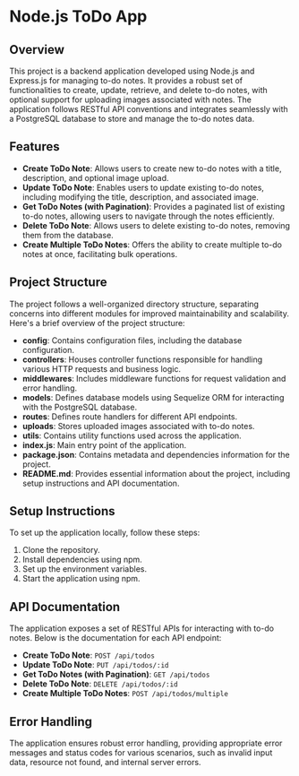 # Node.js ToDo App

## Overview
This project is a backend application developed using Node.js and Express.js for managing to-do notes. It provides a robust set of functionalities to create, update, retrieve, and delete to-do notes, with optional support for uploading images associated with notes. The application follows RESTful API conventions and integrates seamlessly with a PostgreSQL database to store and manage the to-do notes data.

## Features
- **Create ToDo Note**: Allows users to create new to-do notes with a title, description, and optional image upload.
- **Update ToDo Note**: Enables users to update existing to-do notes, including modifying the title, description, and associated image.
- **Get ToDo Notes (with Pagination)**: Provides a paginated list of existing to-do notes, allowing users to navigate through the notes efficiently.
- **Delete ToDo Note**: Allows users to delete existing to-do notes, removing them from the database.
- **Create Multiple ToDo Notes**: Offers the ability to create multiple to-do notes at once, facilitating bulk operations.

## Project Structure
The project follows a well-organized directory structure, separating concerns into different modules for improved maintainability and scalability. Here's a brief overview of the project structure:
- **config**: Contains configuration files, including the database configuration.
- **controllers**: Houses controller functions responsible for handling various HTTP requests and business logic.
- **middlewares**: Includes middleware functions for request validation and error handling.
- **models**: Defines database models using Sequelize ORM for interacting with the PostgreSQL database.
- **routes**: Defines route handlers for different API endpoints.
- **uploads**: Stores uploaded images associated with to-do notes.
- **utils**: Contains utility functions used across the application.
- **index.js**: Main entry point of the application.
- **package.json**: Contains metadata and dependencies information for the project.
- **README.md**: Provides essential information about the project, including setup instructions and API documentation.

## Setup Instructions
To set up the application locally, follow these steps:
1. Clone the repository.
2. Install dependencies using npm.
3. Set up the environment variables.
4. Start the application using npm.


## API Documentation
The application exposes a set of RESTful APIs for interacting with to-do notes. Below is the documentation for each API endpoint:
- **Create ToDo Note**: `POST /api/todos`
- **Update ToDo Note**: `PUT /api/todos/:id`
- **Get ToDo Notes (with Pagination)**: `GET /api/todos`
- **Delete ToDo Note**: `DELETE /api/todos/:id`
- **Create Multiple ToDo Notes**: `POST /api/todos/multiple`


## Error Handling
The application ensures robust error handling, providing appropriate error messages and status codes for various scenarios, such as invalid input data, resource not found, and internal server errors.
